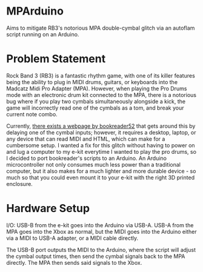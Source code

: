 # MPArduino
Aims to mitigate RB3's notorious MPA double-cymbal glitch via an autoflam script running on an Arduino.

# Problem Statement
Rock Band 3 (RB3) is a fantastic rhythm game, with one of its killer features being the ability to plug in MIDI drums, guitars, or keyboards into the Madcatz Midi Pro Adapter (MPA). 
However, when playing the Pro Drums mode with an electronic drum kit connected to the MPA, there is a notorious bug where if you play two cymbals simultaneously alongside a kick, the game will incorrectly read one of the cymbals as a tom, and break your current note combo.

Currently, [there exists a webpage by bookreader52](https://bookreader52.bitbucket.io/) that gets around this by delaying one of the cymbal inputs; however, it requires a desktop, laptop, or any device that can read MIDI and HTML, which can make for a cumbersome setup. 
I wanted a fix for this glitch without having to power on and lug a computer to my e-kit everytime I wanted to play the pro drums, so I decided to port bookreader's scripts to an Arduino.
An Arduino microcontroller not only consumes much less power than a traditional computer, but it also makes for a much lighter and more durable device - so much so that you could even mount it to your e-kit with the right 3D printed enclosure.

# Hardware Setup
I/O: USB-B from the e-kit goes into the Arduino via USB-A. USB-A from the MPA goes into the Xbox as normal, but the MIDI goes into the Arduino either via a MIDI to USB-A adapter, or a MIDI cable directly.

The USB-B port outputs the MIDI to the Arduino, where the script will adjust the cymbal output times, then send the cymbal signals back to the MPA directly. The MPA then sends said signals to the Xbox.
